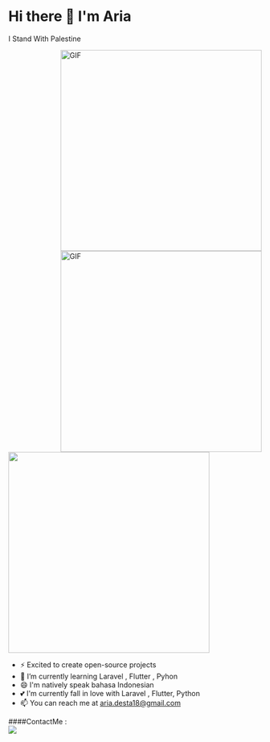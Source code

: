 <h1 style="center">
    Hi there 👋 I'm Aria
</h1>

I Stand With Palestine 

<img align="right" height="400"  alt="GIF" src="https://giphy.com/embed/Y7UtIYdiMxCpHgO20F" />

<img align="right" height="400"  alt="GIF" src="https://i.pinimg.com/originals/7f/9b/92/7f9b92e6d10799bd7d3c47433fb3e020.gif" />

<img align="center" src="https://github-readme-stats.vercel.app/api/top-langs/?username=ariadesta2083&layout=compact&theme=radical" width="400"/>

- ⚡ Excited to create open-source projects
- 🌱 I’m currently learning Laravel , Flutter , Pyhon
- 😄 I'm natively speak bahasa Indonesian
- 💕 I'm currently fall in love with Laravel , Flutter, Python
- 📫 You can reach me at aria.desta18@gmail.com

####ContactMe :
<br>
<a href="https://www.instagram.com/aria_desta/">
    <img src="https://img.shields.io/badge/_ariadesta-bc2a8d?style=for-the-badge&logo=instagram&logoColor=white" />
</a>

